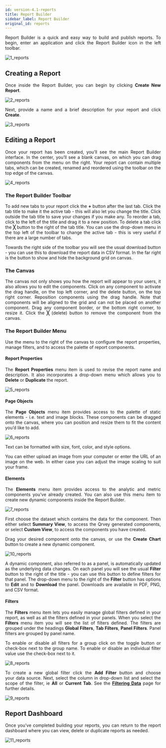 ```yaml
---
id: version-4.1-reports
title: Report Builder
sidebar_label: Report Builder
original_id: reports
---
```


<div style="text-align: justify">

Report Builder is a quick and easy way to build and publish reports. To begin, enter an application and click the Report Builder icon in the left toolbar.

![1_reports](https://s3.amazonaws.com/cdn.qrvey.com/documentation_assets/ui-docs/builders/3.4.4.1_reports/1_reports.png#thumbnail-20)

## Creating a Report
Once inside the Report Builder, you can begin by clicking **Create New Report**.

![2_reports](https://s3.amazonaws.com/cdn.qrvey.com/documentation_assets/ui-docs/builders/3.4.4.1_reports/2_reports.png#thumbnail-40)

Next, provide a name and a brief description for your report and click **Create**.

![3_reports](https://s3.amazonaws.com/cdn.qrvey.com/documentation_assets/ui-docs/builders/3.4.4.1_reports/3_reports.png#thumbnail-80)

## Editing a Report
Once your report has been created, you’ll see the main Report Builder interface. In the center, you’ll see a blank canvas, on which you can drag components from the menu on the right. Your report can contain multiple tabs, which can be created, renamed and reordered using the toolbar on the top edge of the canvas.

![4_reports](https://s3.amazonaws.com/cdn.qrvey.com/documentation_assets/ui-docs/builders/3.4.4.1_reports/4_reports.png#thumbnail)
### The Report Builder Toolbar
To add new tabs to your report click the **+** button after the last tab. Click the tab title to make it the active tab - this will also let you change the title. Click outside the tab title to save your changes if you make any. To reorder a tab, click to the left of the title and drag it to a new position. To delete a tab click the **╳** button to the right of the tab title. You can use the drop-down menu in the top left of the toolbar to change the active tab - this is very useful if there are a large number of tabs.

Towards the right side of the toolbar you will see the usual download button - you can use this to download the report data in CSV format. In the far right is the button to show and hide the background grid on canvas.

### The Canvas
The canvas not only shows you how the report will appear to your users, it also allows you to edit the components. Click on any component to activate the drag handle, on the top left corner, and the delete button, on the top right corner. Reposition components using the drag handle. Note that components will be aligned to the grid and can not be placed on another component. Drag any component border, or the bottom right corner, to resize it. Click the **╳** (delete) button to remove the component from the canvas.

### The Report Builder Menu

Use the menu to the right of the canvas to configure the report properties, manage filters, and to access the palette of report components. 

#### Report Properties

The **Report Properties** menu item is used to revise the report name and description. It also incorporates a drop-down menu which allows you to **Delete** or **Duplicate** the report.

![5_reports](https://s3.amazonaws.com/cdn.qrvey.com/documentation_assets/ui-docs/builders/3.4.4.1_reports/5_reports.png#thumbnail-40)

#### Page Objects

The **Page Objects** menu item provides access to the palette of static elements - i.e. text and image blocks. These components can be dragged onto the canvas, where you can position and resize them to fit the content you’d like to add. 

![6_reports](https://s3.amazonaws.com/cdn.qrvey.com/documentation_assets/ui-docs/builders/3.4.4.1_reports/6_reports.png#thumbnail-60)

Text can be formatted with size, font, color, and style options.

You can either upload an image from your computer or enter the URL of an image on the web. In either case you can adjust the image scaling to suit your frame.  

#### Elements

The **Elements** menu item provides access to the analytic and metric components you’ve already created. You can also use this menu item to create new dynamic components inside the Report Builder. 

![7_reports](https://s3.amazonaws.com/cdn.qrvey.com/documentation_assets/ui-docs/builders/3.4.4.1_reports/7_reports.png#thumbnail-80)

First choose the dataset which contains the data for the component. Then either select **Summary View**, to access the Qrvey generated components, or select **Custom View**, to access the components you have created. 

Drag your desired component onto the canvas, or use the **Create Chart** button to create a new dynamic component. 

![10_reports](https://s3.amazonaws.com/cdn.qrvey.com/documentation_assets/ui-docs/builders/3.4.4.1_reports/10_reports.png#thumbnail-20)

A dynamic component, also referred to as a panel, is automatically updated as the underlying data changes. On each panel you will see the usual **Filter** button to the right of the title - you can use this button to define filters for that panel. The drop-down menu to the right of the **Filter** button has options to **Edit** and to **Download** the panel. Downloads are available in PDF, PNG, and CSV format.


#### Filters

The **Filters** menu item lets you easily manage global filters defined in your report, as well as all the filters defined in your panels. When you select the **Filters** menu item you will see the list of filters defined. The filters are grouped under the headings **Global Filters**, **Tab Filters**, **Panel Filters**. Panel filters are grouped by panel name. 

To enable or disable all filters for a group click on the toggle button or check-box next to the group name. To enable or disable an individual filter value use the check-box next to it.  

![8_reports](https://s3.amazonaws.com/cdn.qrvey.com/documentation_assets/ui-docs/builders/3.4.4.1_reports/8_reports.png#thumbnail-10)

To create a new global filter click the **Add Filter** button and choose your data source. Next, select the column in drop-down list and select the scope of the filter, ie **All** or **Current Tab**. See the [**Filtering Data**](../dataviews/filters) page for further details.

![9_reports](https://s3.amazonaws.com/cdn.qrvey.com/documentation_assets/ui-docs/builders/3.4.4.1_reports/9_reports.png#thumbnail-40)

## Report Dashboard

Once you’ve completed building your reports, you can return to the report dashboard  where you can view, delete or duplicate reports as needed. 

![11_reports](https://s3.amazonaws.com/cdn.qrvey.com/documentation_assets/ui-docs/builders/3.4.4.1_reports/11_reports.png#thumbnail)
